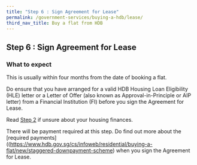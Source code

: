 ```yaml
---
title: "Step 6 : Sign Agreement for Lease"
permalink: /government-services/buying-a-hdb/lease/
third_nav_title: Buy a flat from HDB
---
```


## Step 6 : Sign Agreement for Lease

### What to expect

This is usually within four months from the date of booking a flat. 

Do ensure that you have arranged for a valid HDB Housing Loan Eligibility (HLE) letter or a Letter of Offer (also known as Approval-in-Principle or AIP letter) from a Financial Institution (FI) before you sign the Agreement for Lease.

Read [Step 2](https://mol-services-staging.netlify.app/government-services/buying-a-hdb/finances/) if unsure about your housing finances.

There will be payment required at this step. Do find out more about the [required payments]((https://www.hdb.gov.sg/cs/infoweb/residential/buying-a-flat/new/staggered-downpayment-scheme) when you sign the Agreement for Lease.
